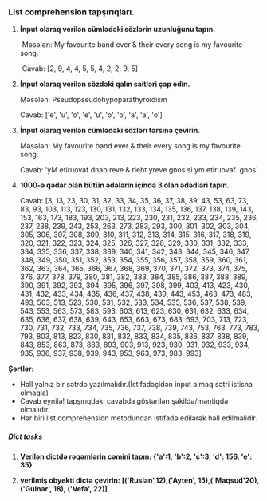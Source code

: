 ### List comprehension tapşırıqları.

1. **İnput olaraq verilən cümlədəki sözlərin uzunluğunu tapın.**
	
	​	Məsələn: My favourite band ever & their every song is my favourite song.
	
	​	Cavab: [2, 9, 4, 4, 5, 5, 4, 2, 2, 9, 5]

2. **İnput olaraq verilən sözdəki qalın saitləri çap edin.**

   Məsələn:  Pseudopseudohypoparathyroidism

   Cavab: ['e', 'u', 'o', 'e', 'u', 'o', 'o', 'a', 'a', 'o']

3. **İnput olaraq verilən cümlədəki sözləri tərsinə çevirin.**

   Məsələn: My favourite band ever & their every song is my favourite song.

   Cavab: 'yM etiruovaf dnab reve & rieht yreve gnos si ym etiruovaf .gnos'

4. **1000-ə qədər olan bütün ədələrin içində 3 olan ədədləri tapın.**

   Cavab: [3, 13, 23, 30, 31, 32, 33, 34, 35, 36, 37, 38, 39, 43, 53, 63, 73, 83, 93, 103, 113, 123, 130, 131, 132, 133, 134, 135, 136, 137, 138, 139, 143, 153, 163, 173, 183, 193, 203, 213, 223, 230, 231, 232, 233, 234, 235, 236, 237, 238, 239, 243, 253, 263, 273, 283, 293, 300, 301, 302, 303, 304, 305, 306, 307, 308, 309, 310, 311, 312, 313, 314, 315, 316, 317, 318, 319, 320, 321, 322, 323, 324, 325, 326, 327, 328, 329, 330, 331, 332, 333, 334, 335, 336, 337, 338, 339, 340, 341, 342, 343, 344, 345, 346, 347, 348, 349, 350, 351, 352, 353, 354, 355, 356, 357, 358, 359, 360, 361, 362, 363, 364, 365, 366, 367, 368, 369, 370, 371, 372, 373, 374, 375, 376, 377, 378, 379, 380, 381, 382, 383, 384, 385, 386, 387, 388, 389, 390, 391, 392, 393, 394, 395, 396, 397, 398, 399, 403, 413, 423, 430, 431, 432, 433, 434, 435, 436, 437, 438, 439, 443, 453, 463, 473, 483, 493, 503, 513, 523, 530, 531, 532, 533, 534, 535, 536, 537, 538, 539, 543, 553, 563, 573, 583, 593, 603, 613, 623, 630, 631, 632, 633, 634, 635, 636, 637, 638, 639, 643, 653, 663, 673, 683, 693, 703, 713, 723, 730, 731, 732, 733, 734, 735, 736, 737, 738, 739, 743, 753, 763, 773, 783, 793, 803, 813, 823, 830, 831, 832, 833, 834, 835, 836, 837, 838, 839, 843, 853, 863, 873, 883, 893, 903, 913, 923, 930, 931, 932, 933, 934, 935, 936, 937, 938, 939, 943, 953, 963, 973, 983, 993]



**Şərtlər:**

* Həll yalnız bir sətrdə yazılmalıdır.(İstifadəçidən input almaq sətri istisna olmaqla)
* Cavab eynilə! tapşırıqdakı cavabda göstərilən şəkildə/məntiqdə olmalıdır.
* Hər biri list comprehension metodundan istifadə edilərək həll edilməlidir.


##### Dict tasks

1. **Verilən dictdə rəqəmlərin cəmini tapın: {'a':1, 'b':2, 'c':3, 'd': 156, 'e': 35}**

2. **verilmiş obyekti dictə çevirin: [('Ruslan',12),('Ayten', 15),('Maqsud'20), ('Gulnar', 18), ('Vefa', 22)]**





